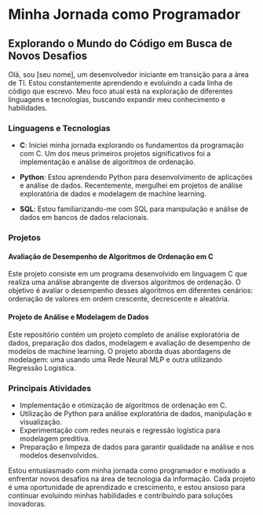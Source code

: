 # Minha Jornada como Programador

## Explorando o Mundo do Código em Busca de Novos Desafios

Olá, sou [seu nome], um desenvolvedor iniciante em transição para a área de TI. Estou constantemente aprendendo e evoluindo a cada linha de código que escrevo. Meu foco atual está na exploração de diferentes linguagens e tecnologias, buscando expandir meu conhecimento e habilidades.

### Linguagens e Tecnologias

- **C**: Iniciei minha jornada explorando os fundamentos da programação com C. Um dos meus primeiros projetos significativos foi a implementação e análise de algoritmos de ordenação.
  
- **Python**: Estou aprendendo Python para desenvolvimento de aplicações e análise de dados. Recentemente, mergulhei em projetos de análise exploratória de dados e modelagem de machine learning.

- **SQL**: Estou familiarizando-me com SQL para manipulação e análise de dados em bancos de dados relacionais.

### Projetos

#### Avaliação de Desempenho de Algoritmos de Ordenação em C

Este projeto consiste em um programa desenvolvido em linguagem C que realiza uma análise abrangente de diversos algoritmos de ordenação. O objetivo é avaliar o desempenho desses algoritmos em diferentes cenários: ordenação de valores em ordem crescente, decrescente e aleatória.

#### Projeto de Análise e Modelagem de Dados

Este repositório contém um projeto completo de análise exploratória de dados, preparação dos dados, modelagem e avaliação de desempenho de modelos de machine learning. O projeto aborda duas abordagens de modelagem: uma usando uma Rede Neural MLP e outra utilizando Regressão Logística.

### Principais Atividades

- Implementação e otimização de algoritmos de ordenação em C.
- Utilização de Python para análise exploratória de dados, manipulação e visualização.
- Experimentação com redes neurais e regressão logística para modelagem preditiva.
- Preparação e limpeza de dados para garantir qualidade na análise e nos modelos desenvolvidos.

Estou entusiasmado com minha jornada como programador e motivado a enfrentar novos desafios na área de tecnologia da informação. Cada projeto é uma oportunidade de aprendizado e crescimento, e estou ansioso para continuar evoluindo minhas habilidades e contribuindo para soluções inovadoras.
